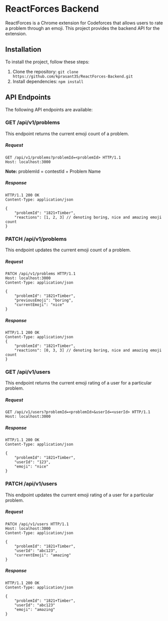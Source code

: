 # ReactForces Backend

ReactForces is a Chrome extension for Codeforces that allows users to rate a problem through an emoji. This project provides the backend API for the extension.

## Installation

To install the project, follow these steps:

1. Clone the repository: `git clone https://github.com/kprasant35/ReactForces-Backend.git`
2. Install dependencies: `npm install`

## API Endpoints

The following API endpoints are available:

### GET /api/v1/problems

This endpoint returns the current emoji count of a problem.

##### Request

```
GET /api/v1/problems?problemId=<problemId> HTTP/1.1
Host: localhost:3000
```

**Note:** problemId = contestId + Problem Name

##### Response

```
HTTP/1.1 200 OK
Content-Type: application/json

{
    "problemId": "1821+Timber",
    "reactions": [1, 2, 3] // denoting boring, nice and amazing emoji count
}
```

### PATCH /api/v1/problems

This endpoint updates the current emoji count of a problem.

##### Request

```
PATCH /api/v1/problems HTTP/1.1
Host: localhost:3000
Content-Type: application/json

{
    "problemId": "1821+Timber",
    "previousEmoji": "boring",
    "currentEmoji": "nice"
}
```

##### Response

```
HTTP/1.1 200 OK
Content-Type: application/json
{
    "problemId": "1821+Timber",
    "reactions": [0, 3, 3] // denoting boring, nice and amazing emoji count
}
```

### GET /api/v1/users

This endpoint returns the current emoji rating of a user for a particular problem.

##### Request

```
GET /api/v1/users?problemId=<problemId>&userId=<userId> HTTP/1.1
Host: localhost:3000
```

##### Response

```
HTTP/1.1 200 OK
Content-Type: application/json

{
    "problemId": "1821+Timber",
    "userId": "123",
    "emoji": "nice"
}
```

### PATCH /api/v1/users

This endpoint updates the current emoji rating of a user for a particular problem.

##### Request

```
PATCH /api/v1/users HTTP/1.1
Host: localhost:3000
Content-Type: application/json

{
    "problemId": "1821+Timber",
    "userId": "abc123",
    "currentEmoji": "amazing"
}
```

##### Response

```
HTTP/1.1 200 OK
Content-Type: application/json

{
    "problemId": "1821+Timber",
    "userId": "abc123"
    "emoji": "amazing"
}
```
